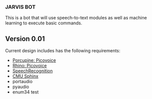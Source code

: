### JARVIS BOT

This is a bot that will use speech-to-text modules as well as machine learning to execute basic commands.

## Version 0.01

Current design includes has the following requirements:
- [Porcupine: Picovoice](https://github.com/Picovoice/porcupine)
- [Rhino: Picovoice](https://github.com/Picovoice/rhino)
- [SpeechRecognition](https://pypi.org/project/SpeechRecognition/)
- [CMU Sphinx](https://cmusphinx.github.io/)
- portaudio
- pyaudio
- enum34
test